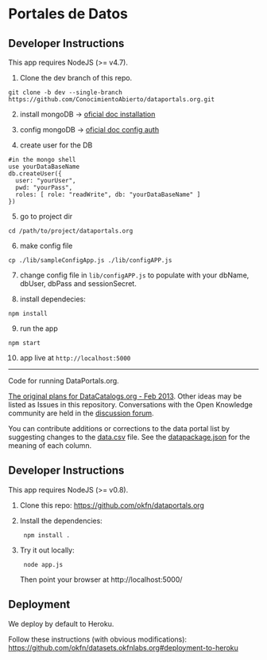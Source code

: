 # Portales de Datos

## Developer Instructions
This app requires NodeJS (>= v4.7).

1. Clone the dev branch of this repo.
```shell
git clone -b dev --single-branch https://github.com/ConocimientoAbierto/dataportals.org.git
```

2. install mongoDB -> [oficial doc installation](https://docs.mongodb.com/manual/installation/)

3. config mongoDB -> [oficial doc config auth](https://docs.mongodb.com/v3.2/tutorial/enable-authentication/)

4. create user for the DB
```shell
#in the mongo shell
use yourDataBaseName
db.createUser({
  user: "yourUser",
  pwd: "yourPass",
  roles: [ role: "readWrite", db: "yourDataBaseName" ]
})
```

5. go to project dir
```shell
cd /path/to/project/dataportals.org
```

6. make config file
```shell
cp ./lib/sampleConfigApp.js ./lib/configAPP.js
```

7. change config file in `lib/configAPP.js` to populate with your dbName, dbUser, dbPass and sessionSecret.

8. install dependecies:
```shell
npm install
```

9. run the app
```shell
npm start
```

10. app live at `http://localhost:5000`


---


Code for running DataPortals.org.

[The original plans for DataCatalogs.org - Feb 2013](https://docs.google.com/a/okfn.org/document/d/1MP1eaxUPir9msLt4rRwYqdupE3-qeLZAqFXRiXuvwkA/edit).
Other ideas may be listed as Issues in this repository.
Conversations with the Open Knowledge community are held in the [discussion forum](https://discuss.okfn.org/c/open-knowledge-labs/dataportals).  

You can contribute additions or corrections to the data portal list by suggesting changes to the [data.csv](https://github.com/okfn/dataportals.org/blob/master/data/portals.csv) file. See the [datapackage.json](https://github.com/okfn/dataportals.org/blob/master/data/datapackage.json) for the meaning of each column.

## Developer Instructions

This app requires NodeJS (>= v0.8).

1. Clone this repo: https://github.com/okfn/dataportals.org
2. Install the dependencies:

        npm install .
3. Try it out locally:

        node app.js

   Then point your browser at http://localhost:5000/


## Deployment

We deploy by default to Heroku.

Follow these instructions (with obvious modifications):
https://github.com/okfn/datasets.okfnlabs.org#deployment-to-heroku
